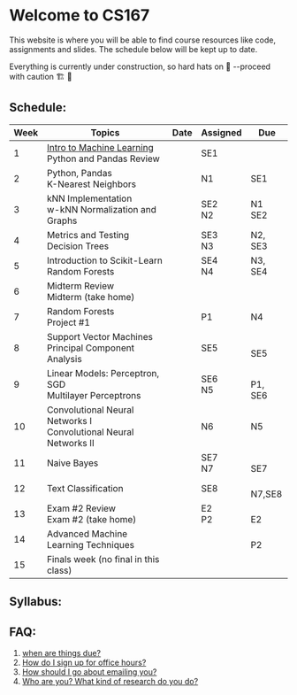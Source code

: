 # Welcome to CS167

This website is where you will be able to find course resources like code, assignments and slides. The schedule below will be kept up to date.

Everything is currently under construction, so hard hats on 👷 --proceed with caution 🏗️ 🚧

## Schedule:


| Week | Topics                                                               | Date | Assigned | Due      |
|------|----------------------------------------------------------------------|------|----------|----------|
| 1    | [Intro to Machine Learning](/intro2ML/) <br> Python and Pandas Review              |      | SE1 <br>     |          |
| 2    | Python, Pandas <br>K-Nearest Neighbors                               |      | N1  <br>     | SE1  <br>    |
| 3    | kNN Implementation <br>w-kNN Normalization and Graphs                |      | SE2 <br>N2   | N1 <br>SE2   |
| 4    | Metrics and Testing <br>Decision Trees                               |      | SE3 <br>N3   |  N2, SE3 |
| 5    | Introduction to Scikit-Learn <br>Random Forests                      |      | SE4 <br>N4   |  N3, <br>SE4 |
| 6    | Midterm Review <br>Midterm (take home)                               |      |          |          |
| 7    | Random Forests <br>Project #1                                        |      |  P1 <br>     |  N4  <br>    |
| 8    | Support Vector Machines <br>Principal Component Analysis             |      | SE5<br>      |  <br>SE5     |
| 9    | Linear Models: Perceptron, SGD <br>Multilayer Perceptrons            |      | SE6 <br>N5   |  <br>P1, SE6 |
| 10   | Convolutional Neural Networks I <br>Convolutional Neural Networks II |      |  N6<br>      |  N5<br>      |
| 11   | Naive Bayes                                                          |      | SE7<br> N7   |  <br>SE7     |
| 12   | Text Classification                                                  |      | SE8<br>      |  <br>N7,SE8  |
| 13   | Exam #2 Review <br>Exam #2 (take home)                               |      | E2 <br>P2    |  <br>E2      |
| 14   | Advanced Machine Learning Techniques                                 |      |          |  <br>P2      |
| 15   | Finals week (no final in this class)                                 |      |          |          |


## Syllabus:

## FAQ: 
1. [when are things due?](/key/)
2. [How do I sign up for office hours?](/calendly_tutorial/)
3. [How should I go about emailing you?](/email_tips/)
4. [Who are you? What kind of research do you do?](https://merriekay.com)
